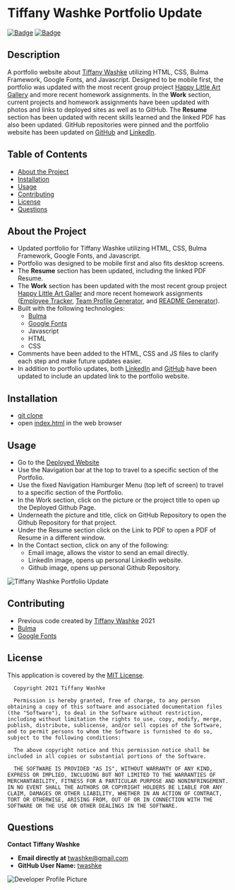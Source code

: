 # Tiffany Washke Portfolio Update

[![Badge](https://img.shields.io/badge/GitHub-twashke-blueviolet?style=flat-square&logo=appveyor)](https://github.com/twashke) [![Badge](https://img.shields.io/badge/License-MIT-blue)](https://opensource.org/licenses/MIT)

## Description

A portfolio website about [Tiffany Washke](https://twashke.github.io/Tiffany-Washke-Portfolio-Update/) utilizing HTML, CSS, Bulma Framework, Google Fonts, and Javascript. Designed to be mobile first, the portfolio was updated with the most recent group project [Happy Little Art Gallery](https://happylittleartgallery072021.herokuapp.com/) and more recent homework assignments. In the **Work** section, current projects and homework assignments have been updated with photos and links to deployed sites as well as to GitHub. The **Resume** section has been updated with recent skills learned and the linked PDF has also been updated. GitHub repositories were pinned and the portfolio website has been updated on [GitHub](https://github.com/twashke) and [LinkedIn](https://www.linkedin.com/in/tiffanywashke).

## Table of Contents

- [About the Project](#about-the-project)
- [Installation](#installation)
- [Usage](#usage)
- [Contributing](#contributing)
- [License](#license)
- [Questions](#questions)

## About the Project

- Updated portfolio for Tiffany Washke utilizing HTML, CSS, Bulma Framework, Google Fonts, and Javascript.
- Portfolio was designed to be mobile first and also fits desktop screens.
- The **Resume** section has been updated, including the linked PDF Resume.
- The **Work** section has been updated with the most recent group project [Happy Little Art Galler](https://happylittleartgallery072021.herokuapp.com/) and more recent homework assignments ([Employee Tracker](https://github.com/twashke/Employee-Tracker), [Team Profile Generator](https://github.com/twashke/Team-Profile-Generator), and [README Generator](https://github.com/twashke/README-Generator)).
- Built with the following technologies:
  - [Bulma](https://bulma.io/documentation/)
  - [Google Fonts](https://fonts.google.com/)
  - Javascript
  - HTML
  - CSS
- Comments have been added to the HTML, CSS and JS files to clarify each step and make future updates easier.
- In addition to portfolio updates, both [LinkedIn](https://www.linkedin.com/in/tiffanywashke) and [GitHub](https://github.com/twashke) have been updated to include an updated link to the portfolio website.

## Installation

- [git clone](https://github.com/twashke/Tiffany-Washke-Portfolio-Update)
- open [index.html](index.html) in the web browser

## Usage

- Go to the [Deployed Website](https://twashke.github.io/Tiffany-Washke-Portfolio-Update/)
- Use the Navigation bar at the top to travel to a specific section of the Portfolio.
- Use the fixed Navigation Hamburger Menu (top left of screen) to travel to a specific section of the Portfolio.
- In the Work section, click on the picture or the project title to open up the Deployed Github Page.
- Underneath the picture and title, click on GitHub Repository to open the Github Repository for that project.
- Under the Resume section click on the Link to PDF to open a PDF of Resume in a different window.
- In the Contact section, click on any of the following:
  - Email image, allows the vistor to send an email directly.
  - LinkedIn image, opens up personal LinkedIn website.
  - Github image, opens up personal Github Repository.

![Tiffany Washke Portfolio Update]()

## Contributing

- Previous code created by [Tiffany Washke](https://twashke.github.io/Tiffany-Washke-Portfolio-Update/) 2021
- [Bulma](https://bulma.io/documentation/)
- [Google Fonts](https://fonts.google.com/)

## License

This application is covered by the [MIT License](https://opensource.org/licenses/MIT).

      Copyright 2021 Tiffany Washke

      Permission is hereby granted, free of charge, to any person obtaining a copy of this software and associated documentation files (the "Software"), to deal in the Software without restriction, including without limitation the rights to use, copy, modify, merge, publish, distribute, sublicense, and/or sell copies of the Software, and to permit persons to whom the Software is furnished to do so, subject to the following conditions:

      The above copyright notice and this permission notice shall be included in all copies or substantial portions of the Software.

      THE SOFTWARE IS PROVIDED "AS IS", WITHOUT WARRANTY OF ANY KIND, EXPRESS OR IMPLIED, INCLUDING BUT NOT LIMITED TO THE WARRANTIES OF MERCHANTABILITY, FITNESS FOR A PARTICULAR PURPOSE AND NONINFRINGEMENT. IN NO EVENT SHALL THE AUTHORS OR COPYRIGHT HOLDERS BE LIABLE FOR ANY CLAIM, DAMAGES OR OTHER LIABILITY, WHETHER IN AN ACTION OF CONTRACT, TORT OR OTHERWISE, ARISING FROM, OUT OF OR IN CONNECTION WITH THE SOFTWARE OR THE USE OR OTHER DEALINGS IN THE SOFTWARE.

## Questions

**Contact Tiffany Washke**

- **Email directly at** twashke@gmail.com
- **GitHub User Name:** [twashke](https://github.com/twashke)

![Developer Profile Picture](https://avatars.githubusercontent.com/u/79234530?v=4)
